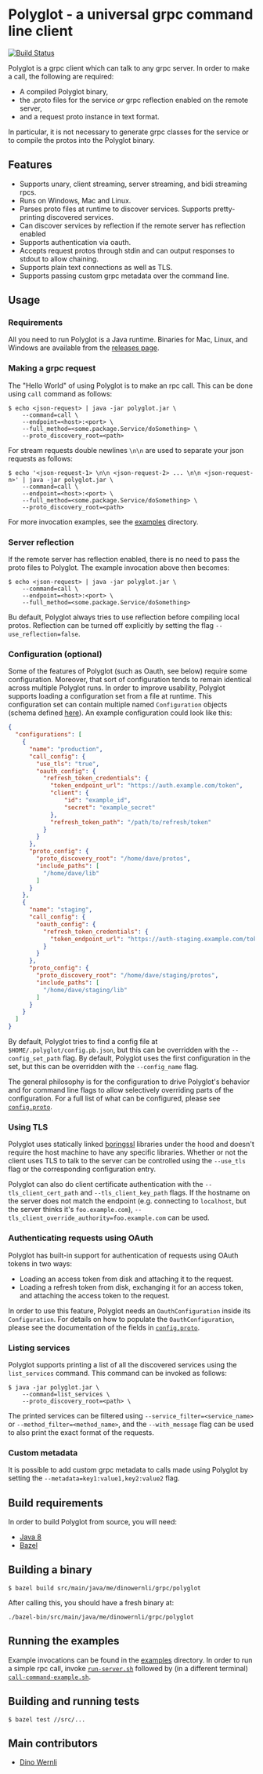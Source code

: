 # Polyglot - a universal grpc command line client

[![Build Status](https://travis-ci.org/grpc-ecosystem/polyglot.svg?branch=master)](https://travis-ci.org/grpc-ecosystem/polyglot)

Polyglot is a grpc client which can talk to any grpc server. In order to make a call, the following are required:
* A compiled Polyglot binary, 
* the .proto files for the service *or* grpc reflection enabled on the remote server,
* and a request proto instance in text format.

In particular, it is not necessary to generate grpc classes for the service or to compile the protos into the Polyglot binary.

## Features

* Supports unary, client streaming, server streaming, and bidi streaming rpcs.
* Runs on Windows, Mac and Linux.
* Parses proto files at runtime to discover services. Supports pretty-printing discovered services.
* Can discover services by reflection if the remote server has reflection enabled
* Supports authentication via oauth.
* Accepts request protos through stdin and can output responses to stdout to allow chaining.
* Supports plain text connections as well as TLS.
* Supports passing custom grpc metadata over the command line.

## Usage

### Requirements

All you need to run Polyglot is a Java runtime. Binaries for Mac, Linux, and Windows are available from the [releases page](https://github.com/dinowernli/polyglot/releases).

### Making a grpc request

The "Hello World" of using Polyglot is to make an rpc call. This can be done using `call` command as follows:

```
$ echo <json-request> | java -jar polyglot.jar \
    --command=call \
    --endpoint=<host>:<port> \
    --full_method=<some.package.Service/doSomething> \
    --proto_discovery_root=<path>
```

For stream requests double newlines `\n\n` are used to separate your json requests as follows:

```
$ echo '<json-request-1> \n\n <json-request-2> ... \n\n <json-request-n>' | java -jar polyglot.jar \
    --command=call \
    --endpoint=<host>:<port> \
    --full_method=<some.package.Service/doSomething> \
    --proto_discovery_root=<path>
```

For more invocation examples, see the [examples](https://github.com/grpc-ecosystem/polyglot/tree/master/src/tools/example) directory.

### Server reflection

If the remote server has reflection enabled, there is no need to pass the proto files to Polyglot. The example invocation above then becomes:

```
$ echo <json-request> | java -jar polyglot.jar \
    --command=call \
    --endpoint=<host>:<port> \
    --full_method=<some.package.Service/doSomething>
```

Bu default, Polyglot always tries to use reflection before compiling local protos. Reflection can be turned off explicitly by setting the flag `--use_reflection=false`.

### Configuration (optional)

Some of the features of Polyglot (such as Oauth, see below) require some configuration. Moreover, that sort of configuration tends to remain identical across multiple Polyglot runs. In order to improve usability, Polyglot supports loading a configuration set from a file at runtime. This configuration set can contain multiple named `Configuration` objects (schema defined [here](https://github.com/dinowernli/polyglot/blob/master/src/main/proto/config.proto#L14)). An example configuration could look like this:

```json
{
  "configurations": [
    {
      "name": "production",
      "call_config": {
        "use_tls": "true",
        "oauth_config": {
          "refresh_token_credentials": {
            "token_endpoint_url": "https://auth.example.com/token",
            "client": {
                "id": "example_id",
                "secret": "example_secret"
            },
            "refresh_token_path": "/path/to/refresh/token"
          }
        }
      },
      "proto_config": {
        "proto_discovery_root": "/home/dave/protos",
        "include_paths": [
          "/home/dave/lib"
        ]
      }
    },
    {
      "name": "staging",
      "call_config": {
        "oauth_config": {
          "refresh_token_credentials": {
            "token_endpoint_url": "https://auth-staging.example.com/token"
          }
        }
      },
      "proto_config": {
        "proto_discovery_root": "/home/dave/staging/protos",
        "include_paths": [
          "/home/dave/staging/lib"
        ]
      }
    }
  ]
}
```

By default, Polyglot tries to find a config file at `$HOME/.polyglot/config.pb.json`, but this can be overridden with the `--config_set_path` flag. By default, Polyglot uses the first configuration in the set, but this can be overridden with the `--config_name` flag.

The general philosophy is for the configuration to drive Polyglot's behavior and for command line flags to allow selectively overriding parts of the configuration. For a full list of what can be configured, please see [`config.proto`](https://github.com/dinowernli/polyglot/blob/master/src/main/proto/config.proto#L14).

### Using TLS

Polyglot uses statically linked [boringssl](https://boringssl.googlesource.com/boringssl/) libraries under the hood and doesn't require the host machine to have any specific libraries. Whether or not the client uses TLS to talk to the server can be controlled using the `--use_tls` flag or the corresponding configuration entry.

Polyglot can also do client certificate authentication with the `--tls_client_cert_path` and `--tls_client_key_path` flags. If the hostname on the server does not match the endpoint (e.g. connecting
to `localhost`, but the server thinks it's `foo.example.com`), `--tls_client_override_authority=foo.example.com` can be used.

### Authenticating requests using OAuth

Polyglot has built-in support for authentication of requests using OAuth tokens in two ways:
* Loading an access token from disk and attaching it to the request.
* Loading a refresh token from disk, exchanging it for an access token, and attaching the access token to the request.

In order to use this feature, Polyglot needs an `OauthConfiguration` inside its `Configuration`. For details on how to populate the `OauthConfiguration`, please see the documentation of the fields in [`config.proto`](https://github.com/dinowernli/polyglot/blob/master/src/main/proto/config.proto#L14).

### Listing services

Polyglot supports printing a list of all the discovered services using the `list_services` command. This command can be invoked as follows:

```
$ java -jar polyglot.jar \
    --command=list_services \
    --proto_discovery_root=<path> \
```

The printed services can be filtered using `--service_filter=<service_name>` or `--method_filter=<method_name>`, and the `--with_message` flag can be used to also print the exact format of the requests.

### Custom metadata

It is possible to add custom grpc metadata to calls made using Polyglot by setting the `--metadata=key1:value1,key2:value2` flag.

## Build requirements

In order to build Polyglot from source, you will need:

* [Java 8](https://www.oracle.com/downloads/index.html)
* [Bazel](http://bazel.io)

## Building a binary

`$ bazel build src/main/java/me/dinowernli/grpc/polyglot`

After calling this, you should have a fresh binary at:

`./bazel-bin/src/main/java/me/dinowernli/grpc/polyglot`

## Running the examples

Example invocations can be found in the [examples](https://github.com/grpc-ecosystem/polyglot/tree/master/src/tools/example) directory. In order to run a simple rpc call, invoke [`run-server.sh`](https://github.com/grpc-ecosystem/polyglot/tree/master/src/tools/example/run-server.sh) followed by (in a different terminal) [`call-command-example.sh`](https://github.com/grpc-ecosystem/polyglot/tree/master/src/tools/example/call-command-example.sh).

## Building and running tests

`$ bazel test //src/...`

## Main contributors

* [Dino Wernli](https://github.com/dinowernli)
